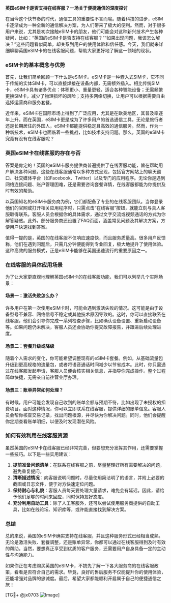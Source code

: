 **英国eSIM卡是否支持在线客服？一场关于便捷通信的深度探讨**

在当今这个快节奏的时代，通信工具的重要性不言而喻。随着科技的进步，eSIM卡逐渐成为一种全新的通信解决方案，为人们带来了极大的便利。然而，对于很多用户来说，尤其是初次接触eSIM卡的朋友，他们可能会对这种新兴技术产生各种疑问，比如：“英国的eSIM卡是否支持在线客服？”“如果出现问题，我该怎么解决？”这些问题看似简单，却关系到用户的使用体验和信任感。今天，我们就来详细聊聊英国eSIM卡的在线客服问题，帮助大家更好地了解这一领域的现状。

### eSIM卡的基本概念与优势

首先，让我们简单回顾一下什么是eSIM卡。eSIM卡是一种嵌入式SIM卡，它不同于传统的实体SIM卡，可以直接焊接在设备内部，无需额外插入。相比传统SIM卡，eSIM卡具有诸多优点：体积更小、重量更轻，适合各种智能设备；无需频繁更换SIM卡，减少了物理损坏的风险；支持多网络切换，让用户可以根据需要自由选择运营商和服务套餐。

近年来，eSIM卡在国际市场上得到了广泛应用，尤其是在欧美地区，其普及率逐年上升。而在英国，eSIM卡更是成为了许多用户的首选通信工具。无论是旅行者还是长期居住的外国人，eSIM卡都能提供稳定且高效的通信服务。然而，作为一种新技术，eSIM卡也面临着一些挑战，比如技术支持问题。那么，英国的eSIM卡究竟有没有在线客服呢？

### 英国eSIM卡在线客服的存在与否

答案是肯定的！英国的eSIM卡服务提供商普遍提供了在线客服功能，旨在帮助用户解决各种问题。这些在线客服通常以多种方式呈现，包括官方网站上的聊天窗口、社交媒体平台（如Facebook、Twitter）以及专门的应用程序。无论你是遇到网络连接问题、账户管理困难，还是需要咨询套餐详情，在线客服都能为你提供及时有效的帮助。

以英国知名的eSIM卡服务商为例，它们都配备了专业的在线客服团队。当你登录他们的官网或打开相关应用程序时，只需点击“在线客服”按钮，就能立刻与真人客服取得联系。客服人员会根据你的具体需求，通过文字交流或视频通话的方式为你解答疑惑。此外，部分服务商还设置了FAQ页面，涵盖常见问题及其解决方案，方便用户快速找到答案。

值得一提的是，英国的在线客服不仅响应速度快，而且服务质量高。很多用户反馈称，他们在遇到问题后，只需几分钟便能得到专业回复，极大地提升了使用体验。这种高效的服务模式，正是eSIM卡能够在英国迅速流行的重要原因之一。

### 在线客服的具体应用场景

为了让大家更直观地理解英国eSIM卡的在线客服功能，我们可以列举几个实际场景：

#### 场景一：激活失败怎么办？
许多用户在第一次使用eSIM卡时，可能会遇到激活失败的情况。这可能是由于设备型号不兼容、网络信号不稳定或其他技术原因导致的。这时，你可以直接联系在线客服，他们会引导你完成一系列检查步骤，比如确认设备设置、重新启动设备等。如果问题仍未解决，客服人员还会协助你提交故障报告，并跟进后续处理进度。

#### 场景二：套餐升级或降级
随着个人需求的变化，你可能希望调整现有的eSIM卡套餐。例如，从基础流量包升级到更高规格的流量包，或者将语音通话时间减少以节省成本。此时，你只需通过在线客服发起申请，客服人员便会核实相关信息，并指导你完成操作。整个过程简单快捷，无需亲自前往营业厅办理。

#### 场景三：账单异常如何处理？
有时候，用户可能会发现自己收到的账单金额与预期不符，比如出现了未授权的扣费项目。面对这种情况，你可以立即联系在线客服，提供详细的账单信息。客服人员会帮你核查交易记录，找出问题根源，并尽快为你解决问题。同时，他们会提醒你定期查看账单明细，以便及时发现潜在风险。

### 如何有效利用在线客服资源

虽然英国的eSIM卡在线客服已经非常完善，但要想充分发挥其作用，还需要掌握一些技巧。以下是一些实用建议：

1. **提前准备问题清单**：在联系在线客服之前，尽量整理好所有需要解决的问题，避免重复提问。
2. **清晰描述情况**：向客服说明问题时，尽量使用简洁明了的语言，并附上必要的截图或日志文件，便于对方快速定位问题。
3. **保持耐心与礼貌**：客服人员每天要处理大量请求，难免会有延迟。因此，请给予他们足够的时间来回应，同时保持友好态度。
4. **充分利用自助工具**：除了人工客服外，还可以尝试使用服务商提供的自助工具，比如在线论坛、知识库等，或许能直接找到解决方案。

### 总结

总的来说，英国的eSIM卡确实支持在线客服，并且这种服务形式已经相当成熟。无论是激活失败、套餐调整，还是账单异常，你都可以通过在线客服得到及时有效的帮助。当然，要想真正享受到优质的客户服务，还需要用户自身具备一定的主动性与沟通能力。

如果你正在考虑购买英国的eSIM卡，不妨先了解一下各大服务商的在线客服政策，看看是否符合自己的需求。毕竟，良好的售后服务不仅能提升你的使用体验，还能增强对品牌的忠诚度。最后，希望大家都能顺利开启属于自己的便捷通信之旅！

[TG💪+ @jx0703 ![Image](https://github.com/user-attachments/assets/dbca1d08-cadb-493c-b0ec-ad6f7a83f270)]